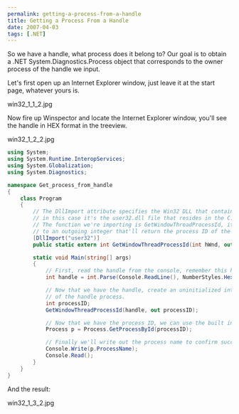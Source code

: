 ```yaml
---
permalink: getting-a-process-from-a-handle
title: Getting a Process From a Handle
date: 2007-04-03
tags: [.NET]
---
```

So we have a handle, what process does it belong to? Our goal is to obtain a .NET System.Diagnostics.Process object that corresponds to the owner process of the handle we input.

<!-- more -->

Let's first open up an Internet Explorer window, just leave it at the start page, whatever yours is.

win32_1_1_2.jpg

Now fire up Winspector and locate the Internet Explorer window, you'll see the handle in HEX format in the treeview.

win32_1_2_2.jpg

```cs
using System;
using System.Runtime.InteropServices;
using System.Globalization;
using System.Diagnostics;

namespace Get_process_from_handle
{
	class Program
	{
		// The DllImport attribute specifies the Win32 DLL that contains the function we're importing,
		// in this case it's the user32.dll file that resides in the C:WindowsSystem32 directory.
		// The function we're importing is GetWindowThreadProcessId, it takes a handle and a reference
		// to an outgoing integer that'll return the process ID of the handle.
		[DllImport("user32")]
		public static extern int GetWindowThreadProcessId(int hWnd, out int lpdwProcessId);

		static void Main(string[] args)
		{
			// First, read the handle from the console, remember this has to be in HEX format!
			int handle = int.Parse(Console.ReadLine(), NumberStyles.HexNumber);

			// Now that we have the handle, create an uninitialized integer that'll hold the process ID
			// of the handle process.
			int processID;
			GetWindowThreadProcessId(handle, out processID);

			// Now that we have the process ID, we can use the built in .NET function to obtain a process object.
			Process p = Process.GetProcessById(processID);

			// Finally we'll write out the process name to confirm success.
			Console.Write(p.ProcessName);
			Console.Read();
		}
	}
}
```

And the result:

win32_1_3_2.jpg
